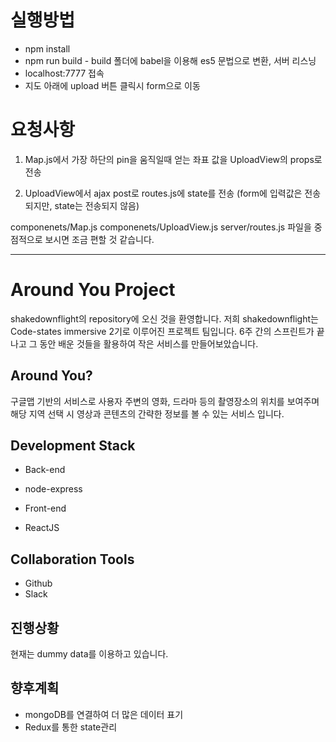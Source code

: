 # 실행방법

* npm install
* npm run build - build 폴더에 babel을 이용해 es5 문법으로 변환, 서버 리스닝
* localhost:7777 접속
* 지도 아래에 upload 버튼 클릭시 form으로 이동


# 요청사항

1. Map.js에서 가장 하단의 pin을 움직일때 얻는 좌표 값을 UploadView의 props로 전송

2. UploadView에서 ajax post로 routes.js에 state를 전송 (form에 입력값은 전송되지만, state는 전송되지 않음)


componenets/Map.js
componenets/UploadView.js
server/routes.js
파일을 중점적으로 보시면 조금 편할 것 같습니다.



_______________________________________________________________________________________________________________




# Around You Project

shakedownflight의 repository에 오신 것을 환영합니다.
저희 shakedownflight는 Code-states immersive 2기로 이루어진 프로젝트 팀입니다.
6주 간의 스프린트가 끝나고 그 동안 배운 것들을 활용하여 작은 서비스를 만들어보았습니다.

## Around You?

구글맵 기반의 서비스로 사용자 주변의 영화, 드라마 등의 촬영장소의 위치를 보여주며 해당 지역 선택 시 영상과 콘텐츠의 간략한 정보를 볼 수 있는 서비스 입니다.

## Development Stack

* Back-end
 * node-express

* Front-end
 * ReactJS

## Collaboration Tools

* Github
* Slack

## 진행상황

현재는 dummy data를 이용하고 있습니다.

## 향후계획

* mongoDB를 연결하여 더 많은 데이터 표기
* Redux를 통한 state관리
